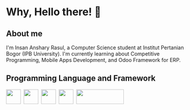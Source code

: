 <h1>
  Why, Hello there! 👋
</h1> 


## About me
I'm Insan Anshary Rasul, a Computer Science student at Institut Pertanian Bogor (IPB University). I'm currently learning about Competitive Programming, Mobile Apps Development, and Odoo Framework for ERP.

## Programming Language and Framework
<img src="https://cdn.jsdelivr.net/gh/devicons/devicon@latest/icons/cplusplus/cplusplus-original.svg" width=40 height=40/>&nbsp;
<img src="https://cdn.jsdelivr.net/gh/devicons/devicon@latest/icons/c/c-original.svg" width=40 height=40/>&nbsp;
<img src="https://cdn.jsdelivr.net/gh/devicons/devicon@latest/icons/python/python-original.svg" width=40 height=40/>&nbsp;
<img src="https://cdn.jsdelivr.net/gh/devicons/devicon@latest/icons/flutter/flutter-original.svg" width=40 height=40/>&nbsp;
<img src="https://odoocdn.com/openerp_website/static/src/img/assets/png/odoo_logo.png" width=130 height=40/>&nbsp;
          
          

          
          
          

<!--
**insanansharyrasul/insanansharyrasul** is a ✨ _special_ ✨ repository because its `README.md` (this file) appears on your GitHub profile.

Here are some ideas to get you started:

- 🔭 I’m currently working on ...
- 🌱 I’m currently learning ...
- 👯 I’m looking to collaborate on ...
- 🤔 I’m looking for help with ...
- 💬 Ask me about ...
- 📫 How to reach me: ...
- 😄 Pronouns: ...
- ⚡ Fun fact: ...
-->
